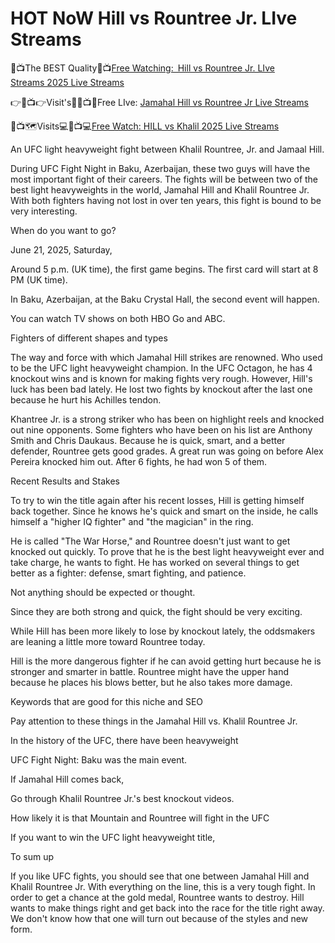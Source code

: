 # HOT NoW Hill vs Rountree Jr. LIve Streams

🔴📺The BEST Quality🔴📺[Free Watching: Hill vs Rountree Jr. LIve Streams 2025 Live Streams](https://sports.allsportslivestreamstv.xyz/mma/)

👉🔴📺👉Visit's📲🔴📺📲Free LIve: [Jamahal Hill vs Rountree Jr Live Streams](https://sports.allsportslivestreamstv.xyz/mma/)

🔴📺🗺Visits💻🔴📺💻[Free Watch: HILL vs Khalil 2025 Live Streams](https://sports.allsportslivestreamstv.xyz/mma/)


An UFC light heavyweight fight between Khalil Rountree, Jr. and Jamaal Hill.

During UFC Fight Night in Baku, Azerbaijan, these two guys will have the most important fight of their careers. The fights will be between two of the best light heavyweights in the world, Jamahal Hill and Khalil Rountree Jr. With both fighters having not lost in over ten years, this fight is bound to be very interesting.


When do you want to go?

June 21, 2025, Saturday,

Around 5 p.m. (UK time), the first game begins. The first card will start at 8 PM (UK time).

In Baku, Azerbaijan, at the Baku Crystal Hall, the second event will happen.

You can watch TV shows on both HBO Go and ABC.

Fighters of different shapes and types

The way and force with which Jamahal Hill strikes are renowned. Who used to be the UFC light heavyweight champion. In the UFC Octagon, he has 4 knockout wins and is known for making fights very rough. However, Hill's luck has been bad lately. He lost two fights by knockout after the last one because he hurt his Achilles tendon.

Khantree Jr. is a strong striker who has been on highlight reels and knocked out nine opponents. Some fighters who have been on his list are Anthony Smith and Chris Daukaus. Because he is quick, smart, and a better defender, Rountree gets good grades. A great run was going on before Alex Pereira knocked him out. After 6 fights, he had won 5 of them.

Recent Results and Stakes

To try to win the title again after his recent losses, Hill is getting himself back together. Since he knows he's quick and smart on the inside, he calls himself a "higher IQ fighter" and "the magician" in the ring.

He is called "The War Horse," and Rountree doesn't just want to get knocked out quickly. To prove that he is the best light heavyweight ever and take charge, he wants to fight. He has worked on several things to get better as a fighter: defense, smart fighting, and patience.

Not anything should be expected or thought.

Since they are both strong and quick, the fight should be very exciting.

While Hill has been more likely to lose by knockout lately, the oddsmakers are leaning a little more toward Rountree today.

Hill is the more dangerous fighter if he can avoid getting hurt because he is stronger and smarter in battle. Rountree might have the upper hand because he places his blows better, but he also takes more damage.

Keywords that are good for this niche and SEO

Pay attention to these things in the Jamahal Hill vs. Khalil Rountree Jr.

In the history of the UFC, there have been heavyweight

UFC Fight Night: Baku was the main event.

If Jamahal Hill comes back,

Go through Khalil Rountree Jr.'s best knockout videos.

How likely it is that Mountain and Rountree will fight in the UFC

If you want to win the UFC light heavyweight title,

To sum up

If you like UFC fights, you should see that one between Jamahal Hill and Khalil Rountree Jr. With everything on the line, this is a very tough fight. In order to get a chance at the gold medal, Rountree wants to destroy. Hill wants to make things right and get back into the race for the title right away. We don't know how that one will turn out because of the styles and new form.
